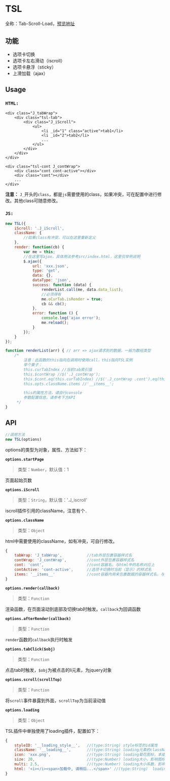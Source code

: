 # TSL

全称：Tab-Scroll-Load，[预览地址](http://007sair.github.io/demo/TSL/index.html)

## 功能

- 选项卡切换
- 选项卡左右滑动（iscroll）
- 选项卡悬浮（sticky）
- 上滑加载（ajax）

## Usage

### `HTML:`

```
<div class="J_tabWrap">
    <div class="tsl-tab">
        <div class="J_iScroll">
            <ul>
                <li _id="1" class="active">tab1</li>
                <li _id="2">tab2</li>
                ...
            </ul>
        </div>
    </div>
</div>

<div class="tsl-cont J_contWrap">
    <div class="cont cont-active"></div>
    <div class="cont"></div>
    ...
</div>
```

**注意：** `J_`开头的`class`，都是`js`需要使用的class，如果冲突，可在配置中进行修改。其他class可随意修改。


### `JS:`

```js
new TSL({
    iScroll: '.J_iScroll',
    className: {
        //如果class有冲突，可以在这里重新定义
    },
    render: function(cb) {
        var me = this;
        //在这里写ajax，具体用法参考src/index.html，这里仅举例说明
        $.ajax({
            url: 'xxx.json',
            type: 'get',
            data: {},
            dataType: 'json',
            success: function (data) {
                renderList.call(me, data.data_list);
                //必须得有
                me.oCurTab.isRender = true;
                cb && cb();
            },
            error: function () {
                console.log('ajax error');
                me.reload();
            }
        });
    }
});

function renderList(arr) { // arr => ajax请求到的数据，一般为数组类型
    /*
        注意：此函数的this指向在调用时使用call，this指向TSL实例
        举个栗子：
        this.curTabIndex //当前tab索引值
        this.$contWrap //$('.J_contWrap');
        this.$cont.eq(this.curTabIndex) //$('.J_contWrap .cont').eq(this.curTabIndex);
        this.opts.className.items //'__items__';

        this的属性方法，请自行console
        参数配置信息，请参考下方API
     */
}
```

## API

```js
//调用方法
new TSL(options)
```

options的类型为对象，属性、方法如下：

**`options.startPage`**

> 类型：`Number`，默认值：1

页面起始页数

**`options.iScroll`**

> 类型：`String`，默认值：'.J_iscroll'

iscroll插件引用的className，注意有个`.`

**`options.className`**

> 类型：`Object`

html中需要使用的className，如有冲突，可自行修改。

```js
{
    tabWrap: 'J_tabWrap',			//tab外层包裹容器样式名
    contWrap: 'J_contWrap',			//cont外层包裹容器样式名
    cont: 'cont',					//cont容器名，与html中的名称对应上
    contActive: 'cont-active', 		//选项卡切换时当前（显示）的样式名
    items: '__items__'				//cont容器内用来包裹数据的容器样式名，与__loading__并列
}
```

**`options.render(callback)`**

> 类型：`Function`

渲染函数，在页面滚动到底部及切换tab时触发。`callback`为回调函数

**`options.afterRender(callback)`**

> 类型：`Function`

`render`函数的`callback`执行时触发

**`options.tabClick($obj)`**

> 类型：`Function`

点击tab时触发，`$obj`为被点击的li元素，为jquery对象

**`options.scroll(scrollTop)`**

> 类型：`Function`

将`scroll`事件暴露到外面，`scrollTop`为当前滚动值

**`options.loading`**

> 类型：`Object`

TSL插件中单独使用了loading插件，配置如下：

```js
{
    styleID: '__loading_style__',   //(type:String) style标签的id属性
    className: '__loading__',       //(type:String) loading元素的className
    icon: 'xxx.png',                //(type:String) loading菊花图标，本插件使用base64
    size: 20,                       //(type:Number) loading大小，影响图标与字体大小
    multi: 2.5,                     //(type:Number) loading大小系数，影响图标的高度
    html: '<i></i><span>加载中, 请稍后...</span>' //(type:String)  loading文本内容
}
```
